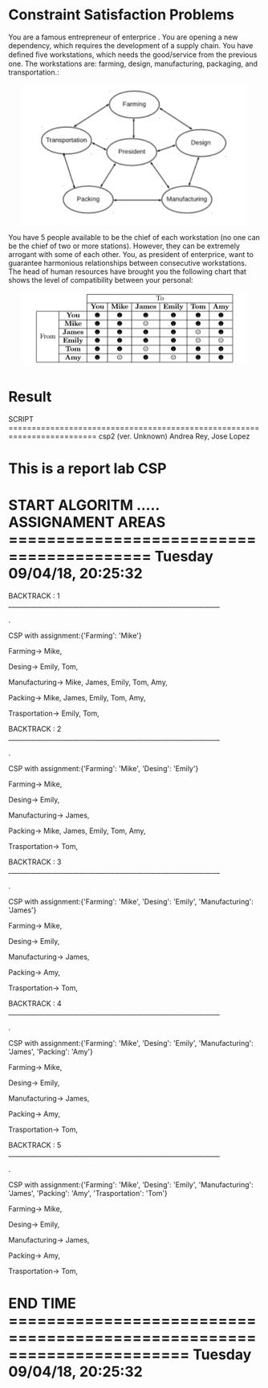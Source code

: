 # Constraint Satisfaction Problems

You are a famous entrepreneur of enterprice
. You are opening a new dependency, which requires the development of a supply chain. You have deﬁned ﬁve workstations, which needs the good/service from the previous one. The workstations are: farming, design, manufacturing, packaging, and transportation.: 


<p align="center">
  <img src="Images/CSP.png" width="450" title="hover text">
</p>

You have 5 people available to be the chief of each workstation (no one can be the chief of two or more stations). However, they can be extremely arrogant with some of each other. You, as president of enterprice, want to guarantee harmonious relationships between consecutive workstations. The head of human resources have brought you the following chart that shows the level of compatibility between your personal:


<p align="center">
  <img src="Images/Table.png" width="450" title="hover text">
</p>


Result
==========================

SCRIPT =========================================================================
csp2 (ver. Unknown)
Andrea Rey, Jose Lopez

This is a report lab CSP
================================================================================

START ALGORITM ..... ASSIGNAMENT AREAS =========================================
                                                      Tuesday 09/04/18, 20:25:32
================================================================================

BACKTRACK : 1 __________________________________________________________________

.


CSP with assignment:{'Farming': 'Mike'}

Farming-> Mike, 

Desing-> Emily, Tom, 

Manufacturing-> Mike, James, Emily, Tom, Amy, 

Packing-> Mike, James, Emily, Tom, Amy, 

Trasportation-> Emily, Tom, 

BACKTRACK : 2 __________________________________________________________________

.


CSP with assignment:{'Farming': 'Mike', 'Desing': 'Emily'}

Farming-> Mike, 

Desing-> Emily, 

Manufacturing-> James, 

Packing-> Mike, James, Emily, Tom, Amy, 

Trasportation-> Tom, 

BACKTRACK : 3 __________________________________________________________________

.


CSP with assignment:{'Farming': 'Mike', 'Desing': 'Emily', 'Manufacturing': 'James'}

Farming-> Mike, 

Desing-> Emily, 

Manufacturing-> James, 

Packing-> Amy, 

Trasportation-> Tom, 

BACKTRACK : 4 __________________________________________________________________

.


CSP with assignment:{'Farming': 'Mike', 'Desing': 'Emily', 'Manufacturing': 'James', 'Packing': 'Amy'}

Farming-> Mike, 

Desing-> Emily, 

Manufacturing-> James, 

Packing-> Amy, 

Trasportation-> Tom, 

BACKTRACK : 5 __________________________________________________________________

.


CSP with assignment:{'Farming': 'Mike', 'Desing': 'Emily', 'Manufacturing': 'James', 'Packing': 'Amy', 'Trasportation': 'Tom'}

Farming-> Mike, 

Desing-> Emily, 

Manufacturing-> James, 

Packing-> Amy, 

Trasportation-> Tom, 

END TIME =======================================================================
                                                      Tuesday 09/04/18, 20:25:32
================================================================================
